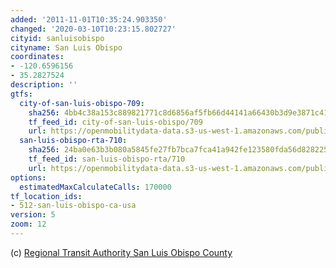 ```yaml
---
added: '2011-11-01T10:35:24.903350'
changed: '2020-03-10T10:23:15.802727'
cityid: sanluisobispo
cityname: San Luis Obispo
coordinates:
- -120.6596156
- 35.2827524
description: ''
gtfs:
  city-of-san-luis-obispo-709:
    sha256: 4bb4c38a153c889821771c8d6856af5fb66d44141a66430b3d9e3871c41e762f
    tf_feed_id: city-of-san-luis-obispo/709
    url: https://openmobilitydata-data.s3-us-west-1.amazonaws.com/public/feeds/city-of-san-luis-obispo/709/20200126/gtfs.zip
  san-luis-obispo-rta-710:
    sha256: 24ba0e63b3b080a5845fe27fb7bca7fca41a942fe123580fda56d82822538108
    tf_feed_id: san-luis-obispo-rta/710
    url: https://openmobilitydata-data.s3-us-west-1.amazonaws.com/public/feeds/san-luis-obispo-rta/710/20180911/gtfs.zip
options:
  estimatedMaxCalculateCalls: 170000
tf_location_ids:
- 512-san-luis-obispo-ca-usa
version: 5
zoom: 12
---
```


(c) [Regional Transit Authority San Luis Obispo County](http://www.slorta.org/)
